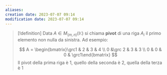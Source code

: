 ```yaml
---
aliases: 
creation date: 2023-07-07 09:14
modification date: 2023-07-07 09:14
---
```


>[!definition]
>Data $A \in M_{(m,n)}(\mathbb{K})$ si chiama **pivot** di una riga $A_{i}$ il primo elemento non nulla da sinistra. Ad esempio:
>
>$$ A = \begin{bmatrix}\grc1 & 2 & 3 & 4 \\
0 &\grc 2 & 3 & 3 \\
0 & 0 & 0 & \grc1\end{bmatrix} $$
>Il pivot della prima riga è 1, quello della seconda è 2, quella della terza è 1

